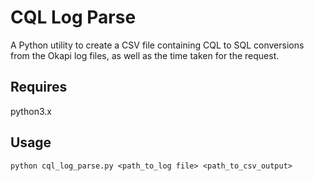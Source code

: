 # CQL Log Parse

A Python utility to create a CSV file containing CQL to SQL conversions from the Okapi log files, as well as the time taken for the request.

## Requires
python3.x

## Usage
```
python cql_log_parse.py <path_to_log file> <path_to_csv_output>
```

